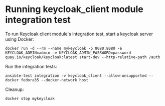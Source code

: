 <!--
Copyright (c) Ansible Project
GNU General Public License v3.0+ (see LICENSES/GPL-3.0-or-later.txt or https://www.gnu.org/licenses/gpl-3.0.txt)
SPDX-License-Identifier: GPL-3.0-or-later
-->

# Running keycloak_client module integration test

To run Keycloak client module's integration test, start a keycloak server using Docker:

    docker run -d --rm --name mykeycloak -p 8080:8080 -e KEYCLOAK_ADMIN=admin -e KEYCLOAK_ADMIN_PASSWORD=password quay.io/keycloak/keycloak:latest start-dev --http-relative-path /auth

Run the integration tests:

    ansible-test integration -v keycloak_client --allow-unsupported --docker fedora35 --docker-network host

Cleanup:

    docker stop mykeycloak
